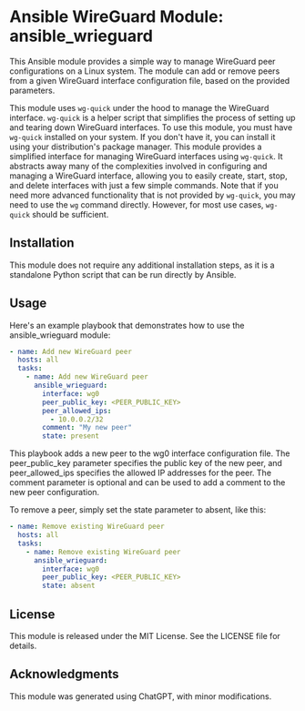# Ansible WireGuard Module: ansible_wrieguard
This Ansible module provides a simple way to manage WireGuard peer configurations on a Linux system. The module can add or remove peers from a given WireGuard interface configuration file, based on the provided parameters. 

This module uses `wg-quick` under the hood to manage the WireGuard interface. `wg-quick` is a helper script that simplifies the process of setting up and tearing down WireGuard interfaces. To use this module, you must have `wg-quick` installed on your system. If you don't have it, you can install it using your distribution's package manager. This module provides a simplified interface for managing WireGuard interfaces using `wg-quick`. It abstracts away many of the complexities involved in configuring and managing a WireGuard interface, allowing you to easily create, start, stop, and delete interfaces with just a few simple commands. Note that if you need more advanced functionality that is not provided by `wg-quick`, you may need to use the `wg` command directly. However, for most use cases, `wg-quick` should be sufficient.


##  Installation
This module does not require any additional installation steps, as it is a standalone Python script that can be run directly by Ansible.



## Usage
Here's an example playbook that demonstrates how to use the ansible_wrieguard module:

```yaml
- name: Add new WireGuard peer
  hosts: all
  tasks:
    - name: Add new WireGuard peer
      ansible_wrieguard:
        interface: wg0
        peer_public_key: <PEER_PUBLIC_KEY>
        peer_allowed_ips:
          - 10.0.0.2/32
        comment: "My new peer"
        state: present
```
This playbook adds a new peer to the wg0 interface configuration file. The peer_public_key parameter specifies the public key of the new peer, and peer_allowed_ips specifies the allowed IP addresses for the peer. The comment parameter is optional and can be used to add a comment to the new peer configuration.

To remove a peer, simply set the state parameter to absent, like this:

```yaml
- name: Remove existing WireGuard peer
  hosts: all
  tasks:
    - name: Remove existing WireGuard peer
      ansible_wrieguard:
        interface: wg0
        peer_public_key: <PEER_PUBLIC_KEY>
        state: absent
```

## License
This module is released under the MIT License. See the LICENSE file for details.

## Acknowledgments
This module was generated using ChatGPT, with minor modifications.
